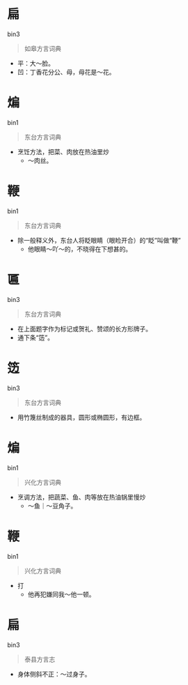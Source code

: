 # 扁
bin3
> 如皋方言词典
- 平：大～脸。
- 凹：丁香花分公、母，母花是～花。

# 煸
bin1
> 东台方言词典
- 烹饪方法，把菜、肉放在热油里炒
  - ～肉丝。

# 鞭
bin1
> 东台方言词典
- 除一般释义外，东台人将眨眼睛（眼睑开合）的“眨”叫做“鞭”
  - 他眼睛～吖～的，不晓得在下想甚的。

# 匾
bin3
> 东台方言词典
- 在上面题字作为标记或贺礼、赞颂的长方形牌子。
- 通下条“笾”。

# 笾
bin3
> 东台方言词典
- 用竹篾丝制成的器具，圆形或椭圆形，有边框。

# 煸
bin1
> 兴化方言词典
- 烹调方法，把蔬菜、鱼、肉等放在热油锅里慢炒
  - ～鱼｜～豆角子。

# 鞭
bin1
> 兴化方言词典
- 打
  - 他再犯嫌同我～他一顿。

# 扁
bin3
> 泰县方言志
- 身体侧斜不正：～过身子。
